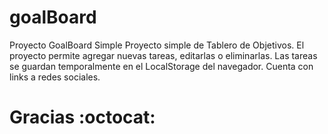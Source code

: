 # goalBoard
Proyecto GoalBoard Simple
Proyecto simple de Tablero de Objetivos.
El proyecto permite agregar nuevas tareas, editarlas o eliminarlas.
Las tareas se guardan temporalmente en el LocalStorage del navegador.
Cuenta con links a redes sociales.

# Gracias :octocat:
